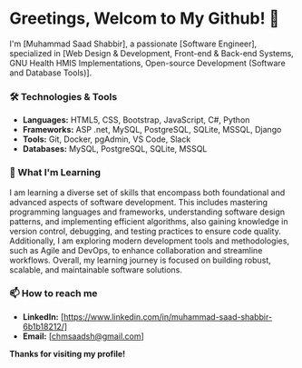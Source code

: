 # Greetings, Welcom to My Github! 👋

I'm [Muhammad Saad Shabbir], a passionate [Software Engineer], specialized in [Web Design & Development, Front-end & Back-end Systems, GNU Health HMIS Implementations, Open-source Development (Software and Database Tools)]. 

### 🛠️ Technologies & Tools

- **Languages:** HTML5, CSS, Bootstrap, JavaScript, C#, Python
- **Frameworks:** ASP .net, MySQL, PostgreSQL, SQLite, MSSQL, Django
- **Tools:** Git, Docker, pgAdmin, VS Code, Slack
- **Databases:** MySQL, PostgreSQL, SQLite, MSSQL


### 🌱 What I'm Learning

I am learning a diverse set of skills that encompass both foundational and advanced aspects of software development. This includes mastering programming languages and frameworks, understanding software design patterns, and implementing efficient algorithms, also gaining knowledge in version control, debugging, and testing practices to ensure code quality. Additionally, I am exploring modern development tools and methodologies, such as Agile and DevOps, to enhance collaboration and streamline workflows. Overall, my learning journey is focused on building robust, scalable, and maintainable software solutions.


### 📫 How to reach me

- **LinkedIn:** [https://www.linkedin.com/in/muhammad-saad-shabbir-6b1b18212/]
- **Email:** [chmsaadsh@gmail.com]


**Thanks for visiting my profile!**
